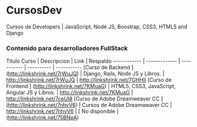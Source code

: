 # CursosDev
Cursos de Developers | JavaScript, Node JS, Boostrap, CSS3, HTML5 and Django

### Contenido para desarrolladores FullStack

Titulo Curso | Descripcion | Link | Respaldo
------------ | ------------- | ----------- | ---------- | -----------
[Curso de Backend ] (http://linkshrink.net/7rWuJQ)  | Django, Rails, Node JS y Libros. | http://linkshrink.net/7rWuJQ | http://linkshrink.net/7GHHII
[Curso de Frontend ] (http://linkshrink.net/7KMuaG)  | HTML5, CSS3, JavaScript, Angular JS y Libros. | http://linkshrink.net/7KMuaG | http://linkshrink.net/7ceUI8
[Curso de Adobe Dreamweaver CC ] (http://linkshrink.net/7nhvV6)  | Cursos de Adobe Dreamweaver CC | http://linkshrink.net/7nhvV6 | [ No disponible ] (http://linkshrink.net/75BNpA)

